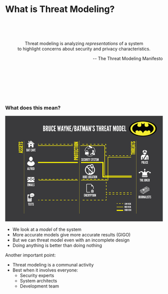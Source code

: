 # What is Threat Modeling?

<br /><br /><br />

<p align="center"> Threat modeling is analyzing <i>representations</i> of a system <br>
to highlight concerns about security and privacy characteristics. </p>

<p align="right"> -- The Threat Modeling Manifesto </p>

<br /><br /><br /><br /><br /><br />

### What does this mean?

![alt text](/images/batman-threat-model-1200-800x535.png "Nananananananana Batman!")

* We look at a _model_ of the system
* More accurate models give more accurate results (GIGO)
* But we can threat model even with an incomplete design
* Doing anything is better than doing nothing

Another important point:
* Threat modeling is a communal activity
* Best when it involves everyone:
  * Security experts
  * System architects
  * Development team
 
